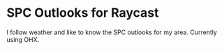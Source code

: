 # SPC Outlooks for Raycast
I follow weather and like to know the SPC outlooks for my area. Currently using OHX. 

